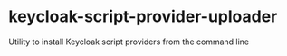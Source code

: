 # keycloak-script-provider-uploader
Utility to install Keycloak script providers from the command line
